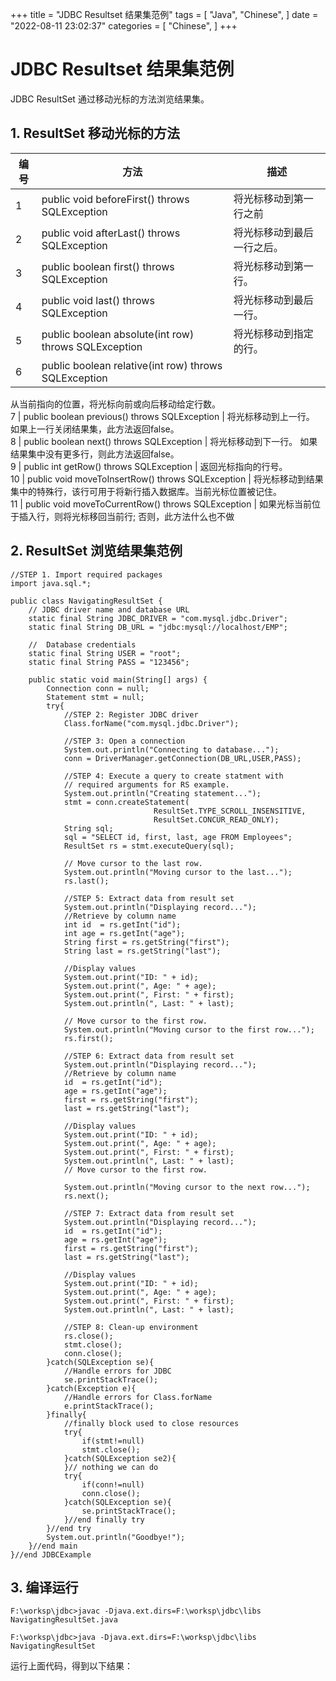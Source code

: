+++
title = "JDBC Resultset 结果集范例"
tags = [
"Java",
"Chinese",
]
date = "2022-08-11 23:02:37"
categories = [
"Chinese",
]
+++
# JDBC Resultset 结果集范例

JDBC ResultSet 通过移动光标的方法浏览结果集。



## 1\. ResultSet 移动光标的方法

编号 | 方法 | 描述  
---|---|---  
1 | public void beforeFirst() throws SQLException | 将光标移动到第一行之前  
2 | public void afterLast() throws SQLException | 将光标移动到最后一行之后。  
3 | public boolean first() throws SQLException | 将光标移动到第一行。  
4 | public void last() throws SQLException | 将光标移动到最后一行。  
5 | public boolean absolute(int row) throws SQLException | 将光标移动到指定的行。  
6 | public boolean relative(int row) throws SQLException |
从当前指向的位置，将光标向前或向后移动给定行数。  
7 | public boolean previous() throws SQLException | 将光标移动到上一行。
如果上一行关闭结果集，此方法返回false。  
8 | public boolean next() throws SQLException | 将光标移动到下一行。
如果结果集中没有更多行，则此方法返回false。  
9 | public int getRow() throws SQLException | 返回光标指向的行号。  
10 | public void moveToInsertRow() throws SQLException |
将光标移动到结果集中的特殊行，该行可用于将新行插入数据库。当前光标位置被记住。  
11 | public void moveToCurrentRow() throws SQLException |
如果光标当前位于插入行，则将光标移回当前行; 否则，此方法什么也不做  
  


## 2\. ResultSet 浏览结果集范例

    
    
    //STEP 1. Import required packages
    import java.sql.*;
    
    public class NavigatingResultSet {
        // JDBC driver name and database URL
        static final String JDBC_DRIVER = "com.mysql.jdbc.Driver";  
        static final String DB_URL = "jdbc:mysql://localhost/EMP";
    
        //  Database credentials
        static final String USER = "root";
        static final String PASS = "123456";
    
        public static void main(String[] args) {
            Connection conn = null;
            Statement stmt = null;
            try{
                //STEP 2: Register JDBC driver
                Class.forName("com.mysql.jdbc.Driver");
    
                //STEP 3: Open a connection
                System.out.println("Connecting to database...");
                conn = DriverManager.getConnection(DB_URL,USER,PASS);
    
                //STEP 4: Execute a query to create statment with
                // required arguments for RS example.
                System.out.println("Creating statement...");
                stmt = conn.createStatement(
                                    ResultSet.TYPE_SCROLL_INSENSITIVE,
                                    ResultSet.CONCUR_READ_ONLY);
                String sql;
                sql = "SELECT id, first, last, age FROM Employees";
                ResultSet rs = stmt.executeQuery(sql);
    
                // Move cursor to the last row.
                System.out.println("Moving cursor to the last...");
                rs.last();
    
                //STEP 5: Extract data from result set
                System.out.println("Displaying record...");
                //Retrieve by column name
                int id  = rs.getInt("id");
                int age = rs.getInt("age");
                String first = rs.getString("first");
                String last = rs.getString("last");
    
                //Display values
                System.out.print("ID: " + id);
                System.out.print(", Age: " + age);
                System.out.print(", First: " + first);
                System.out.println(", Last: " + last);
    
                // Move cursor to the first row.
                System.out.println("Moving cursor to the first row...");
                rs.first();
    
                //STEP 6: Extract data from result set
                System.out.println("Displaying record...");
                //Retrieve by column name
                id  = rs.getInt("id");
                age = rs.getInt("age");
                first = rs.getString("first");
                last = rs.getString("last");
    
                //Display values
                System.out.print("ID: " + id);
                System.out.print(", Age: " + age);
                System.out.print(", First: " + first);
                System.out.println(", Last: " + last);
                // Move cursor to the first row.
    
                System.out.println("Moving cursor to the next row...");
                rs.next();
    
                //STEP 7: Extract data from result set
                System.out.println("Displaying record...");
                id  = rs.getInt("id");
                age = rs.getInt("age");
                first = rs.getString("first");
                last = rs.getString("last");
    
                //Display values
                System.out.print("ID: " + id);
                System.out.print(", Age: " + age);
                System.out.print(", First: " + first);
                System.out.println(", Last: " + last);
    
                //STEP 8: Clean-up environment
                rs.close();
                stmt.close();
                conn.close();
            }catch(SQLException se){
                //Handle errors for JDBC
                se.printStackTrace();
            }catch(Exception e){
                //Handle errors for Class.forName
                e.printStackTrace();
            }finally{
                //finally block used to close resources
                try{
                    if(stmt!=null)
                    stmt.close();
                }catch(SQLException se2){
                }// nothing we can do
                try{
                    if(conn!=null)
                    conn.close();
                }catch(SQLException se){
                    se.printStackTrace();
                }//end finally try
            }//end try
            System.out.println("Goodbye!");
        }//end main
    }//end JDBCExample
    



## 3\. 编译运行

    
    
    F:\worksp\jdbc>javac -Djava.ext.dirs=F:\worksp\jdbc\libs NavigatingResultSet.java
    
    F:\worksp\jdbc>java -Djava.ext.dirs=F:\worksp\jdbc\libs NavigatingResultSet
    

运行上面代码，得到以下结果：

